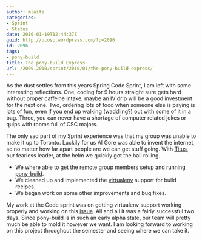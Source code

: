```yaml
---
author: mlaite
categories:
- Sprint
- Status
date: 2010-01-19T12:44:37Z
guid: http://ucosp.wordpress.com/?p=2096
id: 2096
tags:
- pony-build
title: The pony-build Express
url: /2009-2010/sprint/2010/01/the-pony-build-express/
---
```


As the dust settles from this years Spring Code Sprint, I am left with some interesting reflections. One, coding for 9 hours straight sure gets hard without proper caffeine intake, maybe an IV drip will be a good investment for the next one. Two, ordering lots of food when someone else is paying is lots of fun, even if you end up walking (waddling?) out with some of it in a bag. Three, you can never have a shortage of computer related jokes or quips with rooms full of CSC majors.

The only sad part of my Sprint experience was that my group was unable to make it up to Toronto. Luckily for us Al Gore was able to invent the internet, so no matter how far apart people are we can get stuff going. With <a href="http://ivory.idyll.org/blog" target="_blank">Titus</a>, our fearless leader, at the helm we quickly got the ball rolling.

  * We where able to get the remote group members setup and running <a href="http://github.com/ctb/pony-build" target="_blank">pony-build</a>.
  * We cleaned up and implemented the <a href="http://pypi.python.org/pypi/virtualenv" target="_blank">virtualenv</a> support for build recipes.
  * We began work on some other improvements and bug fixes.

My work at the Code sprint was on getting virtualenv support working properly and working on this <a href="http://github.com/ctb/pony-build/issues#issue/6" target="_blank">issue</a>. All and all it was a fairly successful two days. Since pony-build is in such an early alpha state, our team will pretty much be able to mold it however we want. I am looking forward to working on this project throughout the semester and seeing where we can take it.
